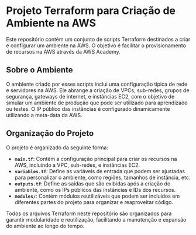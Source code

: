 # Projeto Terraform para Criação de Ambiente na AWS

Este repositório contém um conjunto de scripts Terraform destinados a criar e configurar um ambiente na AWS. O objetivo é facilitar o provisionamento de recursos na AWS através da AWS Academy.

## Sobre o Ambiente

O ambiente criado por esses scripts inclui uma configuração típica de rede e servidores na AWS. Ele abrange a criação de VPCs, sub-redes, grupos de segurança, gateways de internet, e instâncias EC2, com o objetivo de simular um ambiente de produção que pode ser utilizado para aprendizado ou testes. O IP público das instâncias é configurado dinamicamente utilizando a meta-data da AWS.

## Organização do Projeto

O projeto é organizado da seguinte forma:

- **`main.tf`**: Contém a configuração principal para criar os recursos na AWS, incluindo a VPC, sub-redes, e instâncias EC2.
- **`variables.tf`**: Define as variáveis de entrada que podem ser ajustadas para personalizar o ambiente, como regiões, tamanhos de instância, etc.
- **`outputs.tf`**: Define as saídas que são exibidas após a criação do ambiente, como os IPs públicos das instâncias e IDs dos recursos.
- **`modules/`**: Contém módulos reutilizáveis que podem ser incluídos em diferentes partes do projeto para organizar e reaproveitar código.

Todos os arquivos Terraform neste repositório são organizados para garantir modularidade e reutilização, facilitando a manutenção e expansão do ambiente ao longo do tempo.
